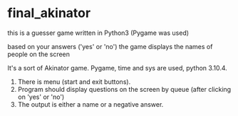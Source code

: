 # final_akinator

this is a guesser game written in Python3 (Pygame was used)

based on your answers ('yes' or 'no') the game displays the names of people on the screen

It's a sort of Akinator game. Pygame, time and sys are used, python 3.10.4.

1. There is menu (start and exit buttons).
2. Program should display questions on the screen by queue (after clicking on 'yes' or 'no')
3. The output is either a name or a negative answer.
